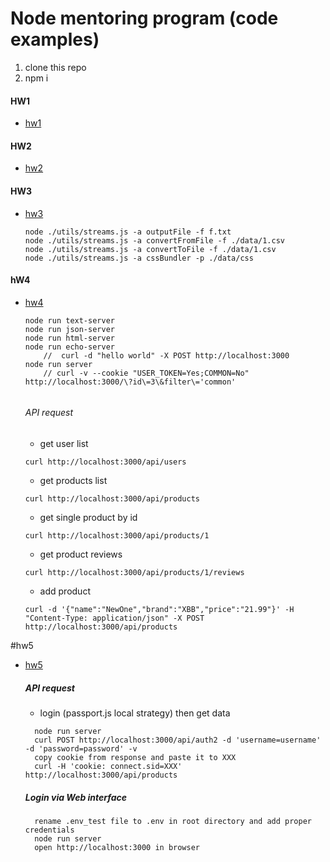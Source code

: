 # Node mentoring program (code examples)

1) clone this repo
2) npm i

#### HW1
- [hw1](https://github.com/andrIvash/node-mentoring/tree/hw1)

#### HW2
- [hw2](https://github.com/andrIvash/node-mentoring/tree/hw2)

#### HW3
- [hw3](https://github.com/andrIvash/node-mentoring/tree/hw3)
    ```
    node ./utils/streams.js -a outputFile -f f.txt
    node ./utils/streams.js -a convertFromFile -f ./data/1.csv
    node ./utils/streams.js -a convertToFile -f ./data/1.csv
    node ./utils/streams.js -a cssBundler -p ./data/css
    ```
#### hW4
- [hw4](https://github.com/andrIvash/node-mentoring/tree/hw4)
    ```
    node run text-server
    node run json-server
    node run html-server
    node run echo-server
        //  curl -d "hello world" -X POST http://localhost:3000 
    node run server 
        // curl -v --cookie "USER_TOKEN=Yes;COMMON=No" http://localhost:3000/\?id\=3\&filter\='common'
            
    ``` 
    ###### API request
    - get user list
    ```
    curl http://localhost:3000/api/users
    ```
    - get products list
    ```
    curl http://localhost:3000/api/products
    ```
    - get single product by id
    ```
    curl http://localhost:3000/api/products/1
    ```
    - get product reviews
    ```
    curl http://localhost:3000/api/products/1/reviews
    ```    
    - add product
    ```
    curl -d '{"name":"NewOne","brand":"XBB","price":"21.99"}' -H "Content-Type: application/json" -X POST http://localhost:3000/api/products
    ``` 

#hw5
- [hw5](https://github.com/andrIvash/node-mentoring/tree/hw5)
  ##### API request
  - login (passport.js local strategy) then get data
  ```
    node run server
    curl POST http://localhost:3000/api/auth2 -d 'username=username' -d 'password=password' -v
    copy cookie from response and paste it to XXX
    curl -H 'cookie: connect.sid=XXX' http://localhost:3000/api/products
  ```    
  ##### Login via Web interface
  ```
    rename .env_test file to .env in root directory and add proper credentials
    node run server
    open http://localhost:3000 in browser
  ```  
